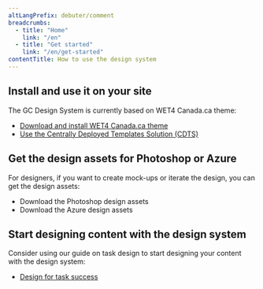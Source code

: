 ```yaml
---
altLangPrefix: debuter/comment
breadcrumbs:
  - title: "Home"
    link: "/en"
  - title: "Get started"
    link: "/en/get-started"
contentTitle: How to use the design system
---
```

<section>
  <h2 id="install">Install and use it on your site</h2>
  <p>The GC Design System is currently based on WET4 Canada.ca theme:</p>
  <ul>
    <li><a href="https://github.com/wet-boew/GCWeb/releases/tag/v6.0">Download and install WET4 Canada.ca theme</a></li>
    <li><a href="https://cenw-wscoe.github.io/sgdc-cdts/docs/index-en.html">Use the Centrally Deployed Templates Solution (CDTS)</a></li>
  </ul>
</section>

<section>
  <h2 id="design-assets">Get the design assets for Photoshop or Azure</h2>
  <p>For designers, if you want to create mock-ups or iterate the design, you can get the design assets:</p>
  <ul>
    <li>Download the Photoshop design assets</li>
    <li>Download the Azure design assets</li>
  </ul>
</section>

<section>
  <h2 id="content-design">Start designing content with the design system</h2>
  <p>Consider using our guide on task design to start designing your content with the design system:</p>
  <ul>
    <li><a href="">Design for task success</a></li>
  </ul>
</section>
